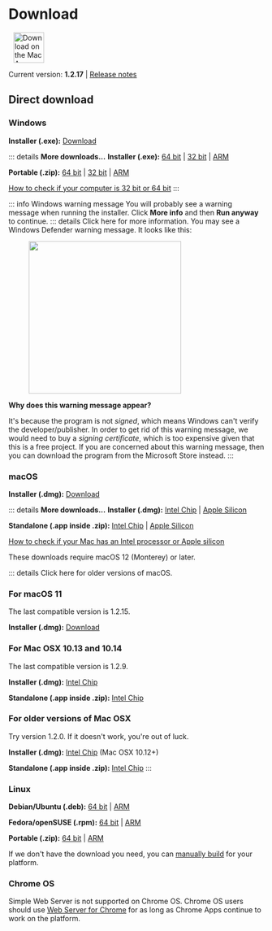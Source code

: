 # Download

<ms-store-badge productid="9PC6682RJCDD" style="margin-right: 10px;"></ms-store-badge><a href="https://apps.apple.com/us/app/simple-web-server/id1625925255?mt=12&amp;itsct=apps_box_badge&amp;itscg=30200" target="_blank" rel="noopener"><img src="/appstorebadge.svg" alt="Download on the Mac App Store" style="height: 60px;"></a>

Current version: **1.2.17** | [Release notes](https://github.com/terreng/simple-web-server/releases)

## Direct download

### Windows

**Installer (.exe):** [Download](https://github.com/terreng/simple-web-server/releases/download/v1.2.17/Simple-Web-Server-Installer-1.2.17.exe)

::: details **More downloads...**
**Installer (.exe):** [64 bit](https://github.com/terreng/simple-web-server/releases/download/v1.2.17/Simple-Web-Server-Installer-1.2.17-x64.exe) | [32 bit](https://github.com/terreng/simple-web-server/releases/download/v1.2.17/Simple-Web-Server-Installer-1.2.17-ia32.exe) | [ARM](https://github.com/terreng/simple-web-server/releases/download/v1.2.17/Simple-Web-Server-Installer-1.2.17-arm64.exe)

**Portable (.zip):** [64 bit](https://github.com/terreng/simple-web-server/releases/download/v1.2.17/Simple-Web-Server-Windows-1.2.17-x64.zip) | [32 bit](https://github.com/terreng/simple-web-server/releases/download/v1.2.17/Simple-Web-Server-Windows-1.2.17-ia32.zip) | [ARM](https://github.com/terreng/simple-web-server/releases/download/v1.2.17/Simple-Web-Server-Windows-1.2.17-arm64.zip)

[How to check if your computer is 32 bit or 64 bit](https://support.microsoft.com/en-us/windows/32-bit-and-64-bit-windows-frequently-asked-questions-c6ca9541-8dce-4d48-0415-94a3faa2e13d)
:::

::: info Windows warning message
You will probably see a warning message when running the installer. Click **More info** and then **Run anyway** to continue.
::: details Click here for more information.
You may see a Windows Defender warning message. It looks like this:
<figure>
    <img src='/images/windows_code_sign_warning.jpeg' style='width: 300px'>
</figure>

**Why does this warning message appear?**

It's because the program is not _signed_, which means Windows can't verify the developer/publisher. In order to get rid of this warning message, we would need to buy a _signing certificate_, which is too expensive given that this is a free project. If you are concerned about this warning message, then you can download the program from the Microsoft Store instead.
:::

### macOS

**Installer (.dmg):** [Download](https://github.com/terreng/simple-web-server/releases/download/v1.2.17/Simple-Web-Server-macOS-1.2.17-universal.dmg)

::: details **More downloads...**
**Installer (.dmg):** [Intel Chip](https://github.com/terreng/simple-web-server/releases/download/v1.2.17/Simple-Web-Server-macOS-1.2.17-x64.dmg) | [Apple Silicon](https://github.com/terreng/simple-web-server/releases/download/v1.2.17/Simple-Web-Server-macOS-1.2.17-arm64.dmg)

**Standalone (.app inside .zip):** [Intel Chip](https://github.com/terreng/simple-web-server/releases/download/v1.2.17/Simple-Web-Server-macOS-1.2.17-x64.zip) | [Apple Silicon](https://github.com/terreng/simple-web-server/releases/download/v1.2.17/Simple-Web-Server-macOS-1.2.17-arm64.zip)

[How to check if your Mac has an Intel processor or Apple silicon](https://support.apple.com/en-us/HT211814)

These downloads require macOS 12 (Monterey) or later. 

::: details Click here for older versions of macOS.
### For macOS 11

The last compatible version is 1.2.15.

**Installer (.dmg):** [Download](https://github.com/terreng/simple-web-server/releases/download/v1.2.15/Simple-Web-Server-macOS-1.2.15-universal.dmg)

### For Mac OSX 10.13 and 10.14

The last compatible version is 1.2.9.

**Installer (.dmg):** [Intel Chip](https://github.com/terreng/simple-web-server/releases/download/v1.2.9/Simple-Web-Server-1.2.9.dmg)

**Standalone (.app inside .zip):** [Intel Chip](https://github.com/terreng/simple-web-server/releases/download/v1.2.9/Simple-Web-Server-1.2.9-mac.zip)

### For older versions of Mac OSX

Try version 1.2.0. If it doesn't work, you're out of luck.

**Installer (.dmg):** [Intel Chip](https://github.com/terreng/simple-web-server/releases/download/v1.2.0/Simple-Web-Server-1.2.0.dmg) (Mac OSX 10.12+)

**Standalone (.app inside .zip):** [Intel Chip](https://github.com/terreng/simple-web-server/releases/download/v1.2.0/Simple-Web-Server-1.2.0-mac.zip)
:::

### Linux

**Debian/Ubuntu (.deb):** [64 bit](https://github.com/terreng/simple-web-server/releases/download/v1.2.17/Simple-Web-Server-Linux-1.2.17-amd64.deb) | [ARM](https://github.com/terreng/simple-web-server/releases/download/v1.2.17/Simple-Web-Server-Linux-1.2.17-arm64.deb)

**Fedora/openSUSE (.rpm):** [64 bit](https://github.com/terreng/simple-web-server/releases/download/v1.2.17/Simple-Web-Server-Linux-1.2.17-x86_64.rpm) | [ARM](https://github.com/terreng/simple-web-server/releases/download/v1.2.17/Simple-Web-Server-Linux-1.2.17-aarch64.rpm)

**Portable (.zip):** [64 bit](https://github.com/terreng/simple-web-server/releases/download/v1.2.17/Simple-Web-Server-Linux-1.2.17-x64.zip) | [ARM](https://github.com/terreng/simple-web-server/releases/download/v1.2.17/Simple-Web-Server-Linux-1.2.17-arm64.zip)

If we don't have the download you need, you can [manually build](/docs/build.md) for your platform.

### Chrome OS

Simple Web Server is not supported on Chrome OS. Chrome OS users should use [Web Server for Chrome](https://chrome.google.com/webstore/detail/web-server-for-chrome/ofhbbkphhbklhfoeikjpcbhemlocgigb) for as long as Chrome Apps continue to work on the platform.
